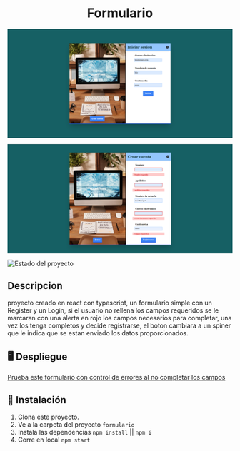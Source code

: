<h1 align='center'>Formulario</h1>

<p align='center'>
        <img  width=800 align=center src='./public/assets/readme.png' alt='ejemplo de como se ve la pagina web' />
<p/>

<p align='center'>
        <img  width=800 align=center src='./public/assets/readmeError.png' alt='ejemplo de como se ve la pagina web' />
<p/>

![Estado del proyecto](https://img.shields.io/badge/ESTADO-%20COMPLETO-green)

## Descripcion

proyecto creado en react con typescript, un formulario simple con un Register y un Login, si el usuario no rellena los campos requeridos se le marcaran con una alerta en rojo los campos necesarios para completar, una vez los tenga completos y decide registrarse, el boton cambiara a un spiner que le indica que se estan enviado los datos proporcionados.

## 🖥️ Despliegue

[Prueba este formulario con control de errores al no completar los campos](https://formulario-react-12dcfe.netlify.app/)

## 🚀 Instalación

1. Clona este proyecto.
2. Ve a la carpeta del proyecto
   `formulario`
3. Instala las dependencias
   `npm install` || `npm i`
4. Corre en local
   `npm start`

